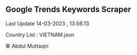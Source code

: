 

## Google Trends Keywords Scraper 
 
Last Update 14-03-2023 , 13:56:13

Country List :
VIETNAM.json



© Abdul Muttaqin 
